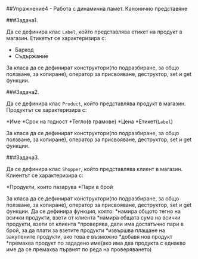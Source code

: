 ##Упражнение4 - Работа с динамична памет. Канонично представяне

###Задача1.

Да се дефинира клас ```Label```, който представлява етикет на продукт в магазин. Етикетът се характеризира с:

* Баркод
* Съдържание

За класа да се дефинират конструктори(по подразбиране, за общо ползване, за копиране), оператор за присвояване, деструктор, set и get функции. 

###Задача2.

Да се дефинира клас ```Product```, който представлява продукт в магазин. Продуктът се характеризира с:

*Име
*Срок на годност
*Тегло(в грамове)
*Цена
*Етикет(```Label```)

За класа да се дефинират конструктори(по подразбиране, за общо ползване, за копиране), оператор за присвояване, деструктор, set и get функции.

###Задача3. 

Да се дефинира клас ```Shopper```, който представлява клиент в магазин. Клиентът се характеризира с:

*Продукти, които пазарува
*Пари в брой

За класа да се дефинират конструктори(по подразбиране, за общо ползване, за копиране), оператор за присвояване, деструктор, set и get функции. 
Да се дефинира функция, която:
 *намира общото тегно на всички продукти, взети от клиента
 *намира общата сума на всички продукти, взети от клиента
 *проверява, дали има достатъчно пари в брой, за да плати за взетите продукти
 *извършва плащане на закупените продукти, ако това е възможно
 *добавя нов продукт
 *премахва продукт по зададено име(ако има два продукта с еднакво име да се премахва първият по реда на проверяването)
